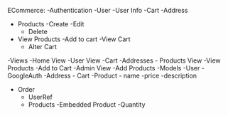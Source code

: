 ECommerce:
  -Authentication
    -User
      -User Info
      -Cart
      -Address
  - Products
    -Create
    -Edit
    - Delete
  - View Products
    -Add to cart
  -View Cart
    - Alter Cart

  -Views
    -Home View
    -User View
      -Cart
      -Addresses
    - Products View
     -View Products
     -Add to Cart
    -Admin View
     -Add Products
   -Models
    -User
      -GoogleAuth
      -Address
      - Cart
   -Product
     - name
     -price
     -description
   - Order
     - UserRef
     - Products
       -Embedded Product
       -Quantity
